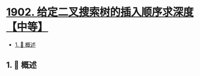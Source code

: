# [1902. 给定二叉搜索树的插入顺序求深度【中等】](https://github.com/Tdahuyou/TNotes.leetcode/tree/main/notes/1902.%20%E7%BB%99%E5%AE%9A%E4%BA%8C%E5%8F%89%E6%90%9C%E7%B4%A2%E6%A0%91%E7%9A%84%E6%8F%92%E5%85%A5%E9%A1%BA%E5%BA%8F%E6%B1%82%E6%B7%B1%E5%BA%A6%E3%80%90%E4%B8%AD%E7%AD%89%E3%80%91)

<!-- region:toc -->

- [1. 📝 概述](#1--概述)

<!-- endregion:toc -->

## 1. 📝 概述
